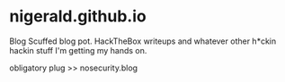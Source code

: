 # nigerald.github.io
Blog 
Scuffed blog pot. HackTheBox writeups and whatever other h*ckin hackin stuff I'm getting my hands on.


obligatory plug >> nosecurity.blog
